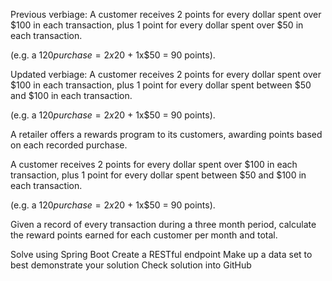 
Previous verbiage: A customer receives 2 points for every dollar spent over $100 in each transaction, plus 1 point for every dollar spent over $50 in each transaction.

(e.g. a $120 purchase = 2x$20 + 1x$50 = 90 points).

Updated verbiage: A customer receives 2 points for every dollar spent over $100 in each transaction, plus 1 point for every dollar spent between $50 and $100 in each transaction.

(e.g. a $120 purchase = 2x$20 + 1x$50 = 90 points).
 
A retailer offers a rewards program to its customers, awarding points based on each recorded purchase.

A customer receives 2 points for every dollar spent over $100 in each transaction, plus 1 point for every dollar spent between $50 and $100 in each transaction.

(e.g. a $120 purchase = 2x$20 + 1x$50 = 90 points).

Given a record of every transaction during a three month period, calculate the reward points earned for each customer per month and total.

Solve using Spring Boot
Create a RESTful endpoint
Make up a data set to best demonstrate your solution
Check solution into GitHub
